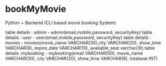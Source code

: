 # bookMyMovie
Python + Backend (CLI based movie booking System)

<!-- 1. Write a Python Console application for the movie booking system with any database whichever you are comfortable as backend. Here are the options that we would like to have in this application:  
    a. list all the movie shows available with movie name, timings
    b. Check for the availability of the movie shows based on the name or date
    c. Book a movie for any number of seats that you want to book up to 10 in a single transaction
    d. Cancel the movie before 2 hours of the show time
    e. Manage movies (add, delete, update movie/show details)   

Note: Create database schema, necessary tables and initial data as per the need to achieve the same
Reference: https://in.bookmyshow.com -->

 table details : admin - admin(email,mobile,password, securityKey)
 table details : user - user(email,mobile,password, securityKey)
 table details : movies - movies(movie_name VARCHAR(30),city VARCHAR(20), show_time VARCHAR(8), expire_date VARCHAR(10), available_seat varchar(3))
 table details :mybooking - mybooking(email VARCHAR(50), movie_name VARCHAR(30), city VARCHAR(20), show_time VARCHAR(8), totalseat INT)